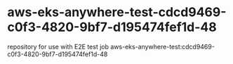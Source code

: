 # aws-eks-anywhere-test-cdcd9469-c0f3-4820-9bf7-d195474fef1d-48
repository for use with E2E test job aws-eks-anywhere-test:cdcd9469-c0f3-4820-9bf7-d195474fef1d-48
